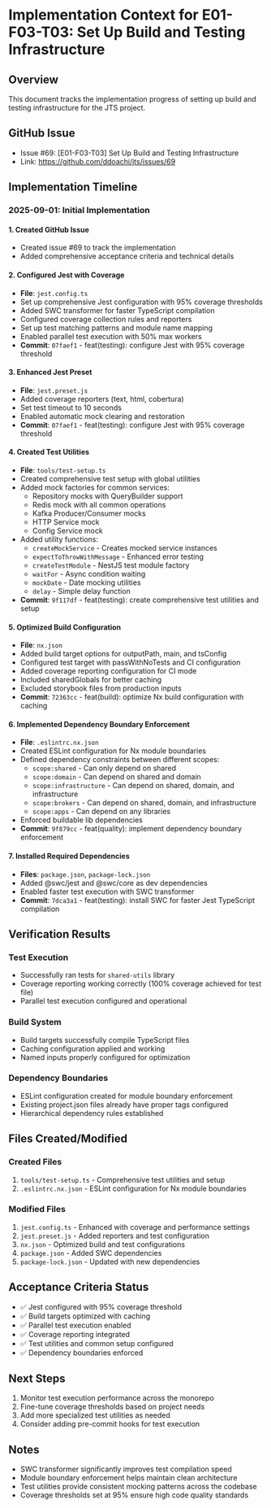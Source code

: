# Implementation Context for E01-F03-T03: Set Up Build and Testing Infrastructure

## Overview

This document tracks the implementation progress of setting up build and testing infrastructure for the JTS project.

## GitHub Issue

- Issue #69: [E01-F03-T03] Set Up Build and Testing Infrastructure
- Link: https://github.com/ddoachi/jts/issues/69

## Implementation Timeline

### 2025-09-01: Initial Implementation

#### 1. Created GitHub Issue

- Created issue #69 to track the implementation
- Added comprehensive acceptance criteria and technical details

#### 2. Configured Jest with Coverage

- **File**: `jest.config.ts`
- Set up comprehensive Jest configuration with 95% coverage thresholds
- Added SWC transformer for faster TypeScript compilation
- Configured coverage collection rules and reporters
- Set up test matching patterns and module name mapping
- Enabled parallel test execution with 50% max workers
- **Commit**: `07faef1` - feat(testing): configure Jest with 95% coverage threshold

#### 3. Enhanced Jest Preset

- **File**: `jest.preset.js`
- Added coverage reporters (text, html, cobertura)
- Set test timeout to 10 seconds
- Enabled automatic mock clearing and restoration
- **Commit**: `07faef1` - feat(testing): configure Jest with 95% coverage threshold

#### 4. Created Test Utilities

- **File**: `tools/test-setup.ts`
- Created comprehensive test setup with global utilities
- Added mock factories for common services:
  - Repository mocks with QueryBuilder support
  - Redis mock with all common operations
  - Kafka Producer/Consumer mocks
  - HTTP Service mock
  - Config Service mock
- Added utility functions:
  - `createMockService` - Creates mocked service instances
  - `expectToThrowWithMessage` - Enhanced error testing
  - `createTestModule` - NestJS test module factory
  - `waitFor` - Async condition waiting
  - `mockDate` - Date mocking utilities
  - `delay` - Simple delay function
- **Commit**: `9f117df` - feat(testing): create comprehensive test utilities and setup

#### 5. Optimized Build Configuration

- **File**: `nx.json`
- Added build target options for outputPath, main, and tsConfig
- Configured test target with passWithNoTests and CI configuration
- Added coverage reporting configuration for CI mode
- Included sharedGlobals for better caching
- Excluded storybook files from production inputs
- **Commit**: `72363cc` - feat(build): optimize Nx build configuration with caching

#### 6. Implemented Dependency Boundary Enforcement

- **File**: `.eslintrc.nx.json`
- Created ESLint configuration for Nx module boundaries
- Defined dependency constraints between different scopes:
  - `scope:shared` - Can only depend on shared
  - `scope:domain` - Can depend on shared and domain
  - `scope:infrastructure` - Can depend on shared, domain, and infrastructure
  - `scope:brokers` - Can depend on shared, domain, and infrastructure
  - `scope:apps` - Can depend on any libraries
- Enforced buildable lib dependencies
- **Commit**: `9f879cc` - feat(quality): implement dependency boundary enforcement

#### 7. Installed Required Dependencies

- **Files**: `package.json`, `package-lock.json`
- Added @swc/jest and @swc/core as dev dependencies
- Enabled faster test execution with SWC transformer
- **Commit**: `7dca3a1` - feat(testing): install SWC for faster Jest TypeScript compilation

## Verification Results

### Test Execution

- Successfully ran tests for `shared-utils` library
- Coverage reporting working correctly (100% coverage achieved for test file)
- Parallel test execution configured and operational

### Build System

- Build targets successfully compile TypeScript files
- Caching configuration applied and working
- Named inputs properly configured for optimization

### Dependency Boundaries

- ESLint configuration created for module boundary enforcement
- Existing project.json files already have proper tags configured
- Hierarchical dependency rules established

## Files Created/Modified

### Created Files

1. `tools/test-setup.ts` - Comprehensive test utilities and setup
2. `.eslintrc.nx.json` - ESLint configuration for Nx module boundaries

### Modified Files

1. `jest.config.ts` - Enhanced with coverage and performance settings
2. `jest.preset.js` - Added reporters and test configuration
3. `nx.json` - Optimized build and test configurations
4. `package.json` - Added SWC dependencies
5. `package-lock.json` - Updated with new dependencies

## Acceptance Criteria Status

- ✅ Jest configured with 95% coverage threshold
- ✅ Build targets optimized with caching
- ✅ Parallel test execution enabled
- ✅ Coverage reporting integrated
- ✅ Test utilities and common setup configured
- ✅ Dependency boundaries enforced

## Next Steps

1. Monitor test execution performance across the monorepo
2. Fine-tune coverage thresholds based on project needs
3. Add more specialized test utilities as needed
4. Consider adding pre-commit hooks for test execution

## Notes

- SWC transformer significantly improves test compilation speed
- Module boundary enforcement helps maintain clean architecture
- Test utilities provide consistent mocking patterns across the codebase
- Coverage thresholds set at 95% ensure high code quality standards
